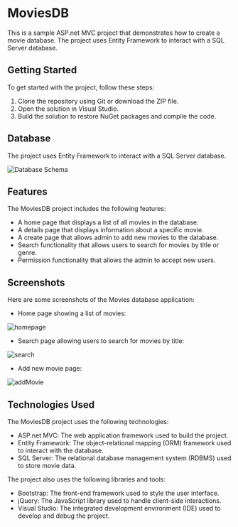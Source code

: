 # MoviesDB

This is a sample ASP.net MVC project that demonstrates how to create a movie database. The project uses Entity Framework to interact with a SQL Server database.

## Getting Started

To get started with the project, follow these steps:

1. Clone the repository using Git or download the ZIP file.
2. Open the solution in Visual Studio.
3. Build the solution to restore NuGet packages and compile the code.

## Database
The project uses Entity Framework to interact with a SQL Server database.


![Database Schema](images/)

## Features

The MoviesDB project includes the following features:

- A home page that displays a list of all movies in the database.
- A details page that displays information about a specific movie.
- A create page that allows admin to add new movies to the database.
- Search functionality that allows users to search for movies by title or genre.
- Permission functionality that allows the admin to accept new users.


## Screenshots
Here are some screenshots of the Movies database application:

- Home page showing a list of movies:

![homepage](images/)

- Search page allowing users to search for movies by title:

![search](images/)

- Add new movie page:

![addMovie](images/)


## Technologies Used

The MoviesDB project uses the following technologies:

- ASP.net MVC: The web application framework used to build the project.
- Entity Framework: The object-relational mapping (ORM) framework used to interact with the database.
- SQL Server: The relational database management system (RDBMS) used to store movie data.

The project also uses the following libraries and tools:

- Bootstrap: The front-end framework used to style the user interface.
- jQuery: The JavaScript library used to handle client-side interactions.
- Visual Studio: The integrated development environment (IDE) used to develop and debug the project.
```
